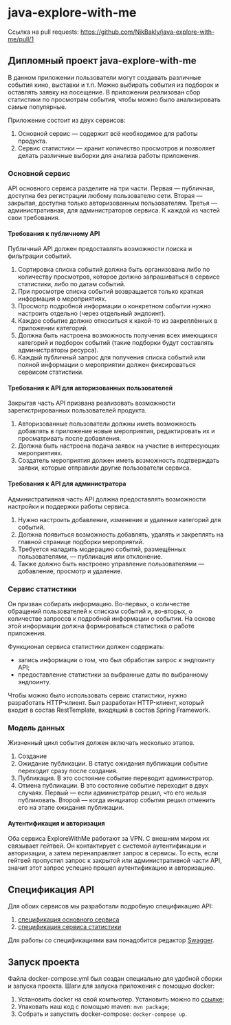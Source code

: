 # java-explore-with-me

Ссылка на pull requests: https://github.com/NikBakly/java-explore-with-me/pull/1

## Дипломный проект java-explore-with-me
В данном приложении пользователи могут создавать различные события кино, выставки и т.п.
Можно выбирать события из подборок и оставлять заявку на посещение. В приложении реализован сбор статистики
по просмотрам события, чтобы можно было анализировать самые популярные.

Приложение состоит из двух сервисов:
1. Основной сервис — содержит всё необходимое для работы продукта.
2. Сервис статистики — хранит количество просмотров и позволяет делать различные выборки для анализа работы приложения.

### Основной сервис
API основного сервиса разделите на три части. Первая — публичная, доступна без регистрации любому пользователю сети.
Вторая — закрытая, доступна только авторизованным пользователям. Третья — административная, для администраторов сервиса.
К каждой из частей свои требования.

#### Требования к публичному API
Публичный API должен предоставлять возможности поиска и фильтрации событий.
1. Сортировка списка событий должна быть организована либо по количеству просмотров, которое должно запрашиваться в сервисе статистики, либо по датам событий.
2. При просмотре списка событий возвращается только краткая информация о мероприятиях.
3. Просмотр подробной информации о конкретном событии нужно настроить отдельно (через отдельный эндпоинт).
4. Каждое событие должно относиться к какой-то из закреплённых в приложении категорий.
5. Должна быть настроена возможность получения всех имеющихся категорий и подборок событий (такие подборки будут составлять администраторы ресурса).
6. Каждый публичный запрос для получения списка событий или полной информации о мероприятии должен фиксироваться сервисом статистики.

#### Требования к API для авторизованных пользователей
Закрытая часть API призвана реализовать возможности зарегистрированных пользователей продукта.
1. Авторизованные пользователи должны иметь возможность добавлять в приложение новые мероприятия, редактировать их и просматривать после добавления.
2. Должна быть настроена подача заявок на участие в интересующих мероприятиях.
3. Создатель мероприятия должен иметь возможность подтверждать заявки, которые отправили другие пользователи сервиса.

#### Требования к API для администратора
Административная часть API должна предоставлять возможности настройки и поддержки работы сервиса.
1. Нужно настроить добавление, изменение и удаление категорий для событий.
2. Должна появиться возможность добавлять, удалять и закреплять на главной странице подборки мероприятий.
3. Требуется наладить модерацию событий, размещённых пользователями, — публикация или отклонение.
4. Также должно быть настроено управление пользователями — добавление, просмотр и удаление.

### Сервис статистики
Он призван собирать информацию. Во-первых, о количестве обращений пользователей к спискам событий и, во-вторых,
о количестве запросов к подробной информации о событии.
На основе этой информации должна формироваться статистика о работе приложения.

Функционал сервиса статистики должен содержать:
* запись информации о том, что был обработан запрос к эндпоинту API;
* предоставление статистики за выбранные даты по выбранному эндпоинту.

Чтобы можно было использовать сервис статистики, нужно разработать HTTP-клиент.
Был разработан HTTP-клиент, который входит в состав RestTemplate, входящий в состав Spring Framework.

### Модель данных
Жизненный цикл события должен включать несколько этапов.
1. Создание
2. Ожидание публикации. В статус ожидания публикации событие переходит сразу после создания.
3. Публикация. В это состояние событие переводит администратор.
4. Отмена публикации. В это состояние событие переходит в двух случаях. Первый — если администратор решил, что его нельзя публиковать. Второй — когда инициатор события решил отменить его на этапе ожидания публикации.


#### Аутентификация и авторизация
Оба сервиса ExploreWithMe работают за VPN. С внешним миром их связывает гейтвей.
Он контактирует с системой аутентификации и авторизации, а затем перенаправляет запрос в сервисы.
То есть, если гейтвей пропустил запрос к закрытой или административной части API, значит этот 
запрос успешно прошел аутентификацию и авторизацию.

## Спецификация API
Для обоих сервисов мы разработали подробную спецификацию API:
1. [спецификация основного сервиса](https://raw.githubusercontent.com/yandex-praktikum/java-explore-with-me/main/ewm-main-service-spec.json)
2. [спецификация сервиса статистики](https://raw.githubusercontent.com/yandex-praktikum/java-explore-with-me/main/ewm-stats-service-spec.json)

Для работы со спецификациями вам понадобится редактор [Swagger](https://editor-next.swagger.io/). 

## Запуск проекта
Файла docker-compose.yml был создан специально для удобной сборки и запуска проекта.
Шаги для запуска приложения с помощью docker:
1. Установить docker на свой компьютер. Установить можно по [ссылке](https://docs.docker.com/engine/install/);
2. Упаковать наш код с помощью maven: `mvn package`;
3. Собрать и запустить docker-compose: `docker-compose up`.

